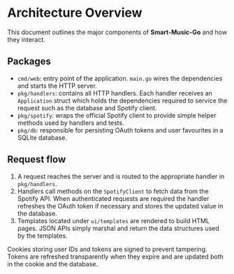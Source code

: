# Architecture Overview

This document outlines the major components of **Smart-Music-Go** and how they interact.

## Packages

- `cmd/web`: entry point of the application. `main.go` wires the dependencies and starts the HTTP server.
- `pkg/handlers`: contains all HTTP handlers. Each handler receives an `Application` struct which holds the dependencies required to service the request such as the database and Spotify client.
- `pkg/spotify`: wraps the official Spotify client to provide simple helper methods used by handlers and tests.
- `pkg/db`: responsible for persisting OAuth tokens and user favourites in a SQLite database.

## Request flow

1. A request reaches the server and is routed to the appropriate handler in `pkg/handlers`.
2. Handlers call methods on the `SpotifyClient` to fetch data from the Spotify API. When authenticated requests are required the handler refreshes the OAuth token if necessary and stores the updated value in the database.
3. Templates located under `ui/templates` are rendered to build HTML pages. JSON APIs simply marshal and return the data structures used by the templates.

Cookies storing user IDs and tokens are signed to prevent tampering. Tokens are refreshed transparently when they expire and are updated both in the cookie and the database.
